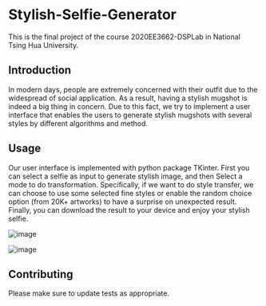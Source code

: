 # Stylish-Selfie-Generator

This is the final project of the course 2020EE3662-DSPLab in National Tsing Hua University.

## Introduction

In modern days, people are extremely concerned with their outfit due to the widespread of social application. As a result, having a stylish mugshot is indeed a big thing in concern. Due to this fact, we try to implement a user interface that enables the users to generate stylish mugshots with several styles by different algorithms and method.

## Usage
Our user interface is implemented with python package TKinter. First you can select a selfie as input to generate stylish image, and then Select a mode to do transformation. Specifically, if we want to do style transfer, we can choose to use some selected fine styles or enable the random choice option (from 20K+ artworks) to have a surprise on unexpected result. Finally, you can download the result to your device and enjoy your stylish selfie.


![image](https://github.com/mgodto/Stylish-Selfie-Generator/assets/63898162/ff081068-d5e8-4990-ae27-a9e56295b6a9)


![image](https://github.com/mgodto/Stylish-Selfie-Generator/assets/63898162/816134dc-8f6d-44fc-b0ec-5b534cd244ba)


## Contributing

Please make sure to update tests as appropriate.

